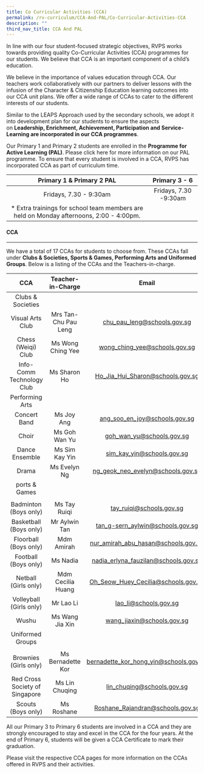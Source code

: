 ```yaml
---
title: Co Curricular Activities (CCA)
permalink: /rv-curriculum/CCA-And-PAL/Co-Curricular-Activities-CCA
description: ""
third_nav_title: CCA And PAL
---
```

In line with our four student-focused strategic objectives, RVPS works towards providing quality Co-Curricular Activities (CCA) programmes for our students. We believe that CCA is an important component of a child’s education. 

  

We believe in the importance of values education through CCA. Our teachers work collaboratively with our partners to deliver lessons with the infusion of the Character & Citizenship Education learning outcomes into our CCA unit plans. We offer a wide range of CCAs to cater to the different interests of our students.

  

Similar to the LEAPS Approach used by the secondary schools, we adopt it into development plan for our students to ensure the aspects on **Leadership, Enrichment, Achievement, Participation and Service-Learning are incorporated in our CCA programmes**. 

  

Our Primary 1 and Primary 2 students are enrolled in the **Programme for Active Learning (PAL)**. Please click here for more information on our PAL programme. To ensure that every student is involved in a CCA, RVPS has incorporated CCA as part of curriculum time.

| Primary 1 & Primary 2 PAL 	| Primary 3 - 6 	|
|:---:	|:---:	|
| Fridays, 7.30 - 9:30am 	| Fridays, 7.30 -9:30am 	|
| * Extra trainings for school team members are held on Monday afternoons, 2:00 - 4:00pm. 	|  	|

#### CCA
---

We have a total of 17 CCAs for students to choose from. These CCAs fall under **Clubs & Societies, Sports & Games, Performing Arts and Uniformed Groups**. Below is a listing of the CCAs and the Teachers-in-charge.

| CCA 	| Teacher-in-Charge 	| Email 	|
|:---:	|:---:	|:---:	|
|  Clubs & Societies 	|  	|  	|
| Visual Arts Club 	| Mrs Tan-Chu Pau Leng 	| [chu_pau_leng@schools.gov.sg ](chu_pau_leng@schools.gov.sg )	|
| Chess (Weiqi) Club 	| Ms Wong Ching Yee 	| [wong_ching_yee@schools.gov.sg ](wong_ching_yee@schools.gov.sg )	|
| Info-Comm Technology Club 	| Ms Sharon Ho 	| [Ho_Jia_Hui_Sharon@schools.gov.sg ](Ho_Jia_Hui_Sharon@schools.gov.sg )	|
|  Performing Arts 	|  	|  	|
| Concert Band 	| Ms Joy Ang 	| [ang_soo_en_joy@schools.gov.sg ](ang_soo_en_joy@schools.gov.sg )	|
| Choir 	| Ms Goh Wan Yu 	| [goh_wan_yu@schools.gov.sg ](goh_wan_yu@schools.gov.sg )	|
| Dance Ensemble 	| Ms Sim Kay Yin 	| [sim_kay_yin@schools.gov.sg](sim_kay_yin@schools.gov.sg) 	|
| Drama 	| Ms Evelyn Ng 	| [ng_geok_neo_evelyn@schools.gov.sg ](ng_geok_neo_evelyn@schools.gov.sg )	|
| ports & Games 	|  	|  	|
| |
| Badminton (Boys only) 	| Ms Tay Ruiqi 	| [tay_ruiqi@schools.gov.sg ](tay_ruiqi@schools.gov.sg )	|
| Basketball (Boys only) 	| Mr Aylwin Tan 	| [tan_g-sern_aylwin@schools.gov.sg](tan_g-sern_aylwin@schools.gov.sg)|
| Floorball (Boys only) 	| Mdm Amirah 	| [nur_amirah_abu_hasan@schools.gov.sg](nur_amirah_abu_hasan@schools.gov.sg)|
| Football (Boys only) 	| Ms Nadia 	| [nadia_erlyna_fauzilan@schools.gov.sg](nadia_erlyna_fauzilan@schools.gov.sg) 	|
| Netball (Girls only) 	| Mdm Cecilia Huang 	| [Oh_Seow_Huey_Cecilia@schools.gov.sg](Oh_Seow_Huey_Cecilia@schools.gov.sg) 	|
| Volleyball (Girls only) 	| Mr Lao Li 	| [lao_li@schools.gov.sg](lao_li@schools.gov.sg) 	|
| Wushu 	| Ms Wang Jia Xin 	| [wang_jiaxin@schools.gov.sg](wang_jiaxin@schools.gov.sg) 	|
| Uniformed Groups 	|  	|  	|
| |
| Brownies (Girls only) 	| Ms Bernadette Kor 	| [bernadette_kor_hong_yin@schools.gov.sg](bernadette_kor_hong_yin@schools.gov.sg) 	|
| Red Cross Society of Singapore 	| Ms Lin Chuqing 	| [lin_chuqing@schools.gov.sg](lin_chuqing@schools.gov.sg) 	|
| Scouts (Boys only) 	| Ms Roshane 	| [Roshane_Rajandran@schools.gov.sg](Roshane_Rajandran@schools.gov.sg) 	|

All our Primary 3 to Primary 6 students are involved in a CCA and they are strongly encouraged to stay and excel in the CCA for the four years. At the end of Primary 6, students will be given a CCA Certificate to mark their graduation.

Please visit the respective CCA pages for more information on the CCAs offered in RVPS and their activities.